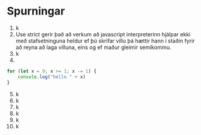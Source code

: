# Spurningar

1. k
2. Use strict gerir það að verkum að javascript interpreterinn hjálpar ekki með stafsetninguna heldur ef þú skrifar villu þá hættir hann í staðin fyrir að reyna að laga villuna, eins og ef maður gleimir semíkommu.
3. k
4. 
```javascript
for (let x = 9; x >= 1; x -= 1) {
    console.log("hello " + x)
}
```
5. k
6. k
7. k
8. k
9. k
10. k